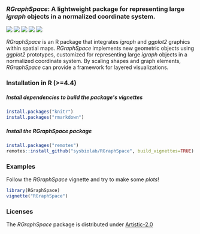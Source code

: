 ### *RGraphSpace*: A lightweight package for representing large *igraph* objects in a normalized coordinate system.
  <!-- badges: start -->
  [![](https://www.r-pkg.org/badges/version/RGraphSpace)](https://cran.r-project.org/package=RGraphSpace)
  [![](https://img.shields.io/badge/lifecycle-stable-brightgreen.svg)](https://lifecycle.r-lib.org/articles/stages.html#stable)
  [![](https://cranlogs.r-pkg.org/badges/RGraphSpace)](https://cran.r-project.org/package=RGraphSpace)
  [![](https://img.shields.io/badge/license-Artistic--2.0-blue.svg)](https://cran.r-project.org/web/licenses/Artistic-2.0)
  [![](https://img.shields.io/badge/doi-10.32614/CRAN.package.RGraphSpace-blue.svg)](https://doi.org/10.32614/CRAN.package.RGraphSpace)
  <!-- badges: end -->
*RGraphSpace* is an R package that integrates *igraph* and *ggplot2* graphics within spatial maps. *RGraphSpace* implements new geometric objects using *ggplot2* prototypes, customized for representing large *igraph* objects in a normalized coordinate system. By scaling shapes and graph elements, *RGraphSpace* can provide a framework for layered visualizations.

### Installation in R (>=4.4)

##### Install dependencies to build the package's vignettes

```r
install.packages("knitr")
install.packages("rmarkdown")
```

##### Install the RGraphSpace package

```r
install.packages("remotes")
remotes::install_github("sysbiolab/RGraphSpace", build_vignettes=TRUE)
```

### Examples

Follow the *RGraphSpace* vignette and try to make some *plots*!

```r
library(RGraphSpace)
vignette("RGraphSpace")
```

### Licenses

The *RGraphSpace* package is distributed under [Artistic-2.0](https://www.r-project.org/Licenses/Artistic-2.0)

